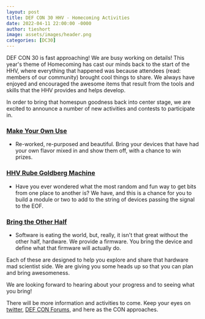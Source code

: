 ```yaml
---
layout: post
title: DEF CON 30 HHV - Homecoming Activities 
date: 2022-04-11 22:00:00 -0000
author: tieshort 
image: assets/images/header.png
categories: [DC30]
---
```


DEF CON 30 is fast approaching! We are busy working on details! This year's theme of Homecoming has cast our minds back to the start of the HHV, where everything that happened was because attendees (read: members of our community) brought cool things to share. We always have enjoyed and encouraged the awesome items that result from the tools and skills that the HHV provides and helps develop. 

In order to bring that homespun goodness back into center stage, we are excited to announce a number of new activities and contests to participate in.

### [Make Your 0wn Use](/events/makeyourownuse.html)
* Re-worked, re-purposed and beautiful. Bring your devices that have had your own flavor mixed in and show them off, with a chance to win prizes. 

### [HHV Rube Goldberg Machine](/events/hhv_rgb.html)
* Have you ever wondered what the most random and fun way to get bits from one place to another is? We have, and this is a chance for you to build a module or two to add to the string of devices passing the signal to the EOF.

### [Bring the Other Half](/events/bringtheotherhalf.html)
* Software is eating the world, but, really, it isn't that great without the other half, hardware. We provide a firmware. You bring the device and define what that firmware will actually do.

Each of these are designed to help you explore and share that hardware mad scientist side. We are giving you some heads up so that you can plan and bring awesomeness.

We are looking forward to hearing about your progress and to seeing what you bring!

There will be more information and activities to come. Keep your eyes on [twitter](https://twitter.com/DC_HHV), [DEF CON Forums](https://forum.defcon.org/node/239785), and here as the CON approaches.

